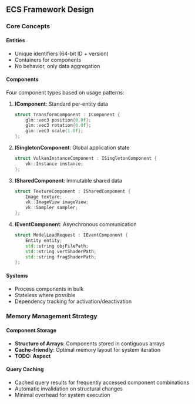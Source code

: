 ## ECS Framework Design

### Core Concepts

#### Entities
- Unique identifiers (64-bit ID + version)
- Containers for components
- No behavior, only data aggregation

#### Components
Four component types based on usage patterns:

1.  **IComponent**: Standard per-entity data
    ```cpp
    struct TransformComponent : IComponent {
        glm::vec3 position{0.0f};
        glm::vec3 rotation{0.0f};
        glm::vec3 scale{1.0f};
    };
    ```

2.  **ISingletonComponent**: Global application state
    ```cpp
    struct VulkanInstanceComponent : ISingletonComponent {
        vk::Instance instance;
    };
    ```

3.  **ISharedComponent**: Immutable shared data
    ```cpp
    struct TextureComponent : ISharedComponent {
        Image texture;
        vk::ImageView imageView;
        vk::Sampler sampler;
    };
    ```

4.  **IEventComponent**: Asynchronous communication
    ```cpp
    struct ModelLoadRequest : IEventComponent {
        Entity entity;
        std::string objFilePath;
        std::string vertShaderPath;
        std::string fragShaderPath;
    };
    ```

#### Systems
- Process components in bulk
- Stateless where possible
- Dependency tracking for activation/deactivation

### Memory Management Strategy

#### Component Storage
- **Structure of Arrays**: Components stored in contiguous arrays
- **Cache-friendly**: Optimal memory layout for system iteration
- **TODO: Aspect**

#### Query Caching
- Cached query results for frequently accessed component combinations
- Automatic invalidation on structural changes
- Minimal overhead for system execution
